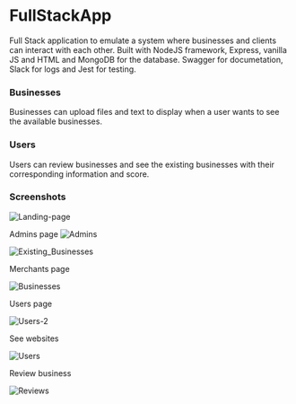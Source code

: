 # FullStackApp
Full Stack application to emulate a system where businesses and clients can interact with each other.
Built with NodeJS framework, Express, vanilla JS and HTML and MongoDB for the database. 
Swagger for documetation, Slack for logs and Jest for testing.
### Businesses
Businesses can upload files and text to display when a user wants to see the available businesses.
### Users
Users can review businesses and see the existing businesses with their corresponding information and score.

### Screenshots

![Landing-page](https://github.com/fdezSeb01/FullStackApp/assets/110956552/a177afd5-35ec-454e-ab21-b30b0ffc7f3b)

Admins page
![Admins](https://github.com/fdezSeb01/FullStackApp/assets/110956552/432f1336-10d4-42c7-9d22-a7a05d45e37d)

![Existing_Businesses](https://github.com/fdezSeb01/FullStackApp/assets/110956552/07ba34b9-21ac-47c6-a545-c7dd0a74224e)

Merchants page

![Businesses](https://github.com/fdezSeb01/FullStackApp/assets/110956552/e8942604-0c22-465f-a25f-3ac4553f7016)

Users page

![Users-2](https://github.com/fdezSeb01/FullStackApp/assets/110956552/2428b596-08f3-48d4-9238-1c27a529100e)

See websites

![Users](https://github.com/fdezSeb01/FullStackApp/assets/110956552/cac81e5a-0fb2-48c7-807a-1bd7f04ca8ba)

Review business

![Reviews](https://github.com/fdezSeb01/FullStackApp/assets/110956552/a7f93338-59c5-4c7d-b894-bbce6761fcea)
